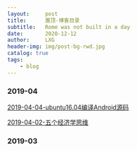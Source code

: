 ```yaml
---
layout:     post
title:      置顶-博客目录
subtitle:   Rome was not built in a day
date:       2020-12-12
author:     LXG
header-img: img/post-bg-rwd.jpg
catalog: true
tags:
    - blog
---
```


### 2019-04

[2019-04-04-ubuntu16.04编译Android源码](https://lixiaogang03.github.io/2019/04/04/ubuntu16.04%E7%BC%96%E8%AF%91Android%E6%BA%90%E7%A0%81/)

[2019-04-02-五个经济学思维](https://lixiaogang03.github.io/2019/04/02/%E4%BA%94%E4%B8%AA%E7%BB%8F%E6%B5%8E%E5%AD%A6%E6%80%9D%E7%BB%B4/)

### 2019-03


